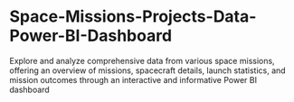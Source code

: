 # Space-Missions-Projects-Data-Power-BI-Dashboard
Explore and analyze comprehensive data from various space missions, offering an overview of missions, spacecraft details, launch statistics, and mission outcomes through an interactive and informative Power BI dashboard
